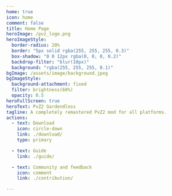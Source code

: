 ```yaml
---
home: true
icon: home
comment: false
title: Home Page
heroImage: /pvz_logo.png
heroImageStyle:  
  border-radius: 20%
  border: "5px solid rgba(255, 255, 255, 0.3)"
  box-shadow: "0 0 12px rgba(0, 0, 0, 0.2)"
  backdrop-filter: "blur(10px)"
  background: "rgba(255, 255, 255, 0.1)"
bgImage: /assets/image/background.jpeg
bgImageStyle:
  background-attachment: fixed
  filter: brightness(60%)
  opacity: 0.5 
heroFullScreen: true
heroText: PvZ2 Gardendless
tagline: A completely remastered PvZ2 mod for all platforms.
actions:
  - text: Download
    icon: circle-down
    link: ./download/
    type: primary

  - text: Guide
    link: ./guide/

  - text: Community and feedback
    icon: comment
    link: ./contribution/

---
```

